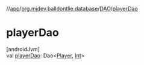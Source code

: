 //[app](../../../index.md)/[org.mjdev.balldontlie.database](../index.md)/[DAO](index.md)/[playerDao](player-dao.md)

# playerDao

[androidJvm]\
val [playerDao](player-dao.md): Dao&lt;[Player](../../org.mjdev.balldontlie.model/-player/index.md), [Int](https://kotlinlang.org/api/latest/jvm/stdlib/kotlin/-int/index.html)&gt;
